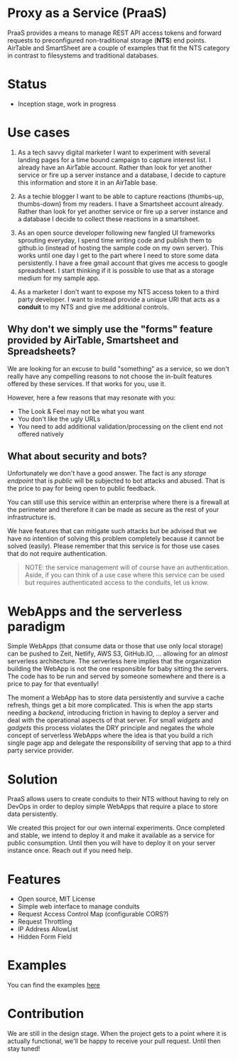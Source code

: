 # Proxy as a Service (PraaS)

PraaS provides a means to manage REST API access tokens and forward requests to preconfigured non-traditional storage (**NTS**) end points. AirTable and SmartSheet are a couple of examples that fit the NTS category in contrast to filesystems and traditional databases.

# Status

- Inception stage, work in progress

# Use cases

1. As a tech savvy digital marketer I want to experiment with several landing pages for a time bound campaign to capture interest list. I already have an AirTable account. Rather than look for yet another service or fire up a server instance and a database, I decide to capture this information and store it in an AirTable base.

2. As a techie blogger I want to be able to capture reactions (thumbs-up, thumbs-down) from my readers. I have a Smartsheet account already. Rather than look for yet another service or fire up a server instance and a database I decide to collect these reactions in a smartsheet.

3. As an open source developer following new fangled UI frameworks sprouting everyday, I spend time writing code and publish them to github.io (instead of hosting the sample code on my own server). This works until one day I get to the part where I need to store some data persistently. I have a free gmail account that gives me access to google spreadsheet. I start thinking if it is possible to use that as a storage medium for my sample app.

4. As a marketer I don't want to expose my NTS access token to a third party developer. I want to instead provide a unique URI that acts as a **conduit** to my NTS and give me additional controls.

## Why don't we simply use the "forms" feature provided by AirTable, Smartsheet and Spreadsheets?

We are looking for an excuse to build "something" as a service, so we don't really have any compelling reasons to not choose the in-built features offered by these services. If that works for you, use it.

However, here a few reasons that may resonate with you:

- The Look & Feel may not be what you want
- You don't like the ugly URLs
- You need to add additional validation/processing on the client end not offered natively

## What about security and bots?

Unfortunately we don't have a good answer. The fact is any _storage endpoint_ that is _public_ will be subjected to bot attacks and abused. That is the price to pay for being open to public feedback.

You can still use this service within an enterprise where there is a firewall at the perimeter and therefore it can be made as secure as the rest of your infrastructure is.

We have features that can mitigate such attacks but be advised that we have no intention of solving this problem completely because it cannot be solved (easily). Please remember that this service is for those use cases that do not require authentication.

> NOTE: the service management will of course have an authentication. Aside, if you can think of a use case where
> this service can be used but requires authenticated access to the conduits, let us know.

# WebApps and the serverless paradigm

Simple WebApps (that consume data or those that use only local storage) can be pushed to Zeit, Netlify, AWS S3, GitHub.IO, ... allowing for an _almost_ serverless architecture. The serverless here implies that the organization building the WebApp is not the one responsible for baby sitting the servers. The code has to be run and served by someone somewhere and there is a price to pay for that eventually!

The moment a WebApp has to store data persistently and survive a cache refresh, things get a bit more complicated. This is when the app starts needing a _backend_, introducing friction in having to deploy a server and deal with the operational aspects of that server. For small _widgets_ and _gadgets_ this process violates the DRY principle and negates the whole concept of serverless WebApps where the idea is that you build a rich single page app and delegate the responsibility of serving that app to a third party service provider.

# Solution

PraaS allows users to create conduits to their NTS without having to rely on DevOps in order to deploy simple WebApps that require a place to store data persistently.

We created this project for our own internal experiments. Once completed and stable, we intend to deploy it and make it available as a service for public consumption. Until then you will have to deploy it on your server instance once. Reach out if you need help.

# Features

- Open source, MIT License
- Simple web interface to manage conduits
- Request Access Control Map (configurable CORS?)
- Request Throttling
- IP Address AllowList
- Hidden Form Field

# Examples

You can find the examples [here](examples/widget-gallery/index.html)

# Contribution

We are still in the design stage. When the project gets to a point where it is actually functional, we'll be happy to receive your pull request. Until then stay tuned!
